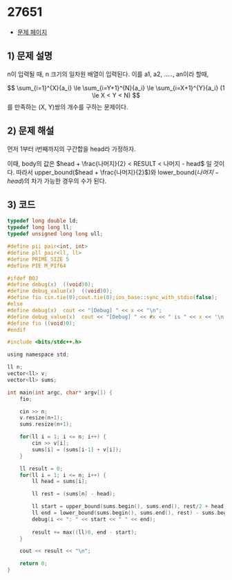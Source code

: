 # 27651
- [문제 페이지](https://boj.kr/27651)

## 1) 문제 설명
n이 입력될 때, n 크기의 일차원 배열이 입력된다. 이를 a1, a2, ....., an이라 할때, 

$$
\sum_{i=1}^{X}{a_i} \le \sum_{i=Y+1}^{N}{a_i} \le \sum_{i=X+1}^{Y}{a_i} (1 \le X < Y < N)
$$
를 만족하는 (X, Y)쌍의 개수를 구하는 문제이다.

## 2) 문제 해설
먼저 1부터 i번째까지의 구간합을 head라 가정하자.

이때, body의 값은 $head + \frac{나머지}{2} < RESULT < 나머지 - head$ 일 것이다. 따라서 upper_bound($head + \frac{나머지}{2}$)와 lower_bound($나머지 - head$)의 차가 가능한 경우의 수가 된다.

## 3) 코드
```c
typedef long double ld;
typedef long long ll;
typedef unsigned long long ull;

#define pii pair<int, int>
#define pll pair<ll, ll>
#define PRIME_SIZE 5
#define PIE M_PIf64

#ifdef BOJ
#define debug(x)  ((void)0);
#define debug_value(x)  ((void)0);
#define fio cin.tie(0);cout.tie(0);ios_base::sync_with_stdio(false);
#else
#define debug(x)  cout << "[Debug] " << x << "\n";
#define debug_value(x)  cout << "[Debug] " << #x << " is " << x << '\n';
#define fio ((void)0);
#endif

#include <bits/stdc++.h>

using namespace std;

ll n;
vector<ll> v;
vector<ll> sums;

int main(int argc, char* argv[]) {
    fio; 

    cin >> n;
    v.resize(n+1);
    sums.resize(n+1);

    for(ll i = 1; i <= n; i++) {
        cin >> v[i];
        sums[i] = (sums[i-1] + v[i]);
    }

    ll result = 0;
    for(ll i = 1; i <= n; i++) {
        ll head = sums[i];

        ll rest = (sums[n] - head);

        ll start = upper_bound(sums.begin(), sums.end(), rest/2 + head) - sums.begin();
        ll end = lower_bound(sums.begin(), sums.end(), rest) - sums.begin();
        debug(i << ": " << start << " " << end);
        
        result += max((ll)0, end - start);
    }

    cout << result << "\n";

    return 0;
}

```